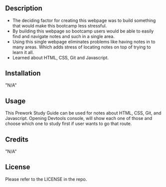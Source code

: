 # <Prework Study Guide Webpage>

## Description

- The deciding factor for creating this webpage was to build something that would make this bootcamp less stressful.
- By building this webpage so bootcamp users would be able to easily find and navigate notes and such in a single area. 
- Using this single webpage eliminates problems like having notes in to many areas. Which adds stress of locating notes on top of trying to learn it all. 
- Learned about HTML, CSS, Git and Javascript. 


## Installation
"N/A"

## Usage

This Prework Study Guide can be used for notes about HTML, CSS, Git, and Javascript. Opening Devtools console, will show each one of those and choose which one to study first if user wants to go that route. 

## Credits
"N/A"
## License

Please refer to the LICENSE in the repo.


